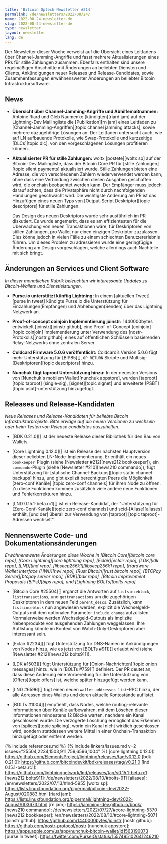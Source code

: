 ```yaml
---
title: 'Bitcoin Optech Newsletter #214'
permalink: /de/newsletters/2022/08/24/
name: 2022-08-24-newsletter-de
slug: 2022-08-24-newsletter-de
type: newsletter
layout: newsletter
lang: de
---
```

Der Newsletter dieser Woche verweist auf die Übersicht eines Leitfadens über
Channel-Jamming-Angriffe und fasst mehrere Aktualisierungen eines PRs für stille
Zahlungen zusammen. Ebenfalls enthalten sind unsere regelmäßigen Abschnitte mit
Änderungen an beliebten Diensten und Clients, Ankündigungen neuer Releases und
Release-Candidates, sowie Zusammenfassungen erwähnenswerter Änderungen an
beliebter Bitcoin Infrastruktursoftware.

## News

- **Übersicht über Channel-Jamming-Angriffe und Abhilfemaßnahmen:** Antoine
  Riard und Gleb Naumenko [kündigten][riard jam] auf der Lightning-Dev
  Mailingliste die [Publikation][rn jam] eines Leitfaden zu
  [Channel-Jamming-Angriffen][topic channel jamming attacks], sowie mehrere
  dazugehörige Lösungen an. Der Leitfaden untersucht auch, wie auf LN aufbauende
  Protokolle, wie Swap-Protokolle und kurzzeitige [DLCs][topic dlc], von den
  vorgeschlagenen Lösungen profitieren können.

- **Aktualisierter PR für stille Zahlungen:** woltx [postete][woltx sp] auf der
  Bitcoin-Dev Mailingliste, dass der Bitcoin Core PR für [stille Zahlungen]
  [topic silent payments] aktualisiert wurde. Stille Zahlungen
  bieten eine Adresse, die von verschiedenen Zahlern wiederverwendet werden
  kann, ohne dass eine Verbindung zwischen diesen Ausgaben geschaffen wird, die
  onchain beobachtet werden kann. Der Empfänger muss jedoch darauf achten, dass
  die Privatsphäre nicht durch nachfolgenden Handlungen geschwächt wird. Die
  wichtigste Änderung am PR ist das Hinzufügen eines neuen Typs von
  [Output-Script Deskriptor][topic descriptors] für stille Zahlungen.

  Das Design des neuen Deskriptors wurde sehr ausführlich im PR
  diskutiert. Es wurde angemerkt, dass es am effizientesten für die
  Überwachung von neuen Transaktionen wäre, für Deskriptoren von stillen
  Zahlungen, pro Wallet nur einen einzigen Deskriptor zuzulassen. Dies könne
  jedoch in vielen Fälle zu einem schlechten Benutzererlebnis führen. Um
  dieses Problem zu adressieren wurde eine geringfügige Änderung am Design
  vorgeschlagen, welche allerdings auch Nachteile mit sich bringt.

## Änderungen an Services und Client Software
*In dieser monatlichen Rubrik beleuchten wir interessante Updates zu
Bitcoin-Wallets und Dienstleistungen.*

- **Purse.io unterstützt künftig Lightning:**
  In einem [aktuellen Tweet][purse ln tweet] kündigte Purse.io die Unterstützung
  für Einzahlungen(Empfangen) und Abhebungen(Senden) über das Lightning Netzwerk
  an.

- **Proof-of-concept coinjoin Implementierung joinstr:**
  1440000bytes entwickelt [joinstr][joinstr github], eine Proof-of-Concept
  [coinjoin][topic coinjoin] Implementierung unter Verwendung des
  [nostr-Protokolls][nostr github]; eines auf öffentlichen Schlüsseln
  basierenden Relay-Netzwerks ohne zentralen Server.

- **Coldcard Firmware 5.0.6 veröffentlicht:**
  Coldcard’s Version 5.0.6 fügt mehr Unterstützung für [BIP85][], `OP_RETURN`
  Skripte und Multisig-[Deskriptoren][topic descriptors] hinzu.

- **Nunchuk fügt taproot Unterstützung hinzu:**
  In der neuesten Versions von [Nunchuk's mobilem Wallet][nunchuk appstore],
  wurden [taproot][topic taproot] (single-sig), [signet][topic signet] und
  erweiterte [PSBT][topic psbt]-unterstützung hinzugefügt.

## Releases und Release-Kandidaten

*Neue Releases und Release-Kandidaten für beliebte Bitcoin
Infrastrukturprojekte. Bitte erwäge auf die neuen Versionen
zu wechseln oder beim Testen von Release candidates auszuhelfen.*

- [BDK 0.21.0][] ist der neueste Release dieser Bibliothek für den Bau von
  Wallets.

- [Core Lightning 0.12.0][] ist ein Release der nächsten Hauptversion dieser
  beliebten LN-Node-Implementierung. Er enthält ein neues `bookkeeper`-Plugin
  (siehe [Newsletter #212][news212 bookkeeper]), ein `commando`-Plugin
  (siehe [Newsletter #210][news210 commando]), fügt Unterstützung für
  [statische Channel-Backups][topic static channel backups] hinzu, und gibt
  explizit berechtigten Peers die Möglichkeit [zero-conf Kanäle]
  [topic zero-conf channels] für ihren Node zu öffnen. Zu diese Funktionen
  kommen zusätzlich viele andere neue Funktionen und Fehlerkorrekturen hinzu.

- [LND 0.15.1-beta.rc1][] ist ein Release-Kandidat, der "Unterstützung
  für [Zero-Conf-Kanäle][topic zero-conf channels] und scid-[Aliase][aliases]
  enthält, [und der] überall zur Verwendung von [taproot]
  [topic taproot]-Adressen wechselt".

## Nennenswerte Code- und Dokumentationsänderungen

*Erwähnenswerte Änderungen diese Woche in [Bitcoin Core][bitcoin core repo],
[Core Lightning][core lightning repo], [Eclair][eclair repo], [LDK][ldk repo],
[LND][lnd repo], [libsecp256k1][libsecp256k1 repo], [Hardware Wallet
Interface (HWI)][hwi repo], [Rust Bitcoin][rust bitcoin repo], [BTCPay
Server][btcpay server repo], [BDK][bdk repo], [Bitcoin Improvement
Proposals (BIPs)][bips repo], und [Lightning BOLTs][bolts repo].*

- [Bitcoin Core #25504][] ergänzt die Antworten auf `listsinceblock`,
  `listtransactions`, und `gettransactions` um die zugehörigen
  Deskriptoren in dem neuen Feld `parent_descs`. Zusätzlich, kann
  `listsinceblock` nun angewiesen werden, explizit die Wechselgeld-Outputs mit
  dem optionalen Parameter `include_change` aufzulisten. Normalerweise werden
  Wechselgeld-Outputs als implizite Nebenprodukte von ausgehenden Zahlungen
  weggelassen. Ihre Auflistung könnte im Kontext von Watch-Only-Deskriptoren
  aber interessant sein.

- [Eclair #2234][] fügt Unterstützung für DNS-Namen in Ankündigungen von Nodes
  hinzu, wie es jetzt von [BOLTs #911][] erlaubt wird (siehe [Newsletter
  #212][news212 bolts911]).

- [LDK #1503][] fügt Unterstützung für [Onion-Nachrichten][topic onion messages]
  hinzu, wie in [BOLTs #759][] definiert. Der PR deutet an, dass diese Änderung
  eine Vorbereitung für die Unterstützung von [Offers][topic offers] ist, welche
  später hinzugefügt werden kann.

- [LND #6596][] fügt einen neuen `wallet addresses list`-RPC hinzu, der alle
  Adressen eines Wallets und deren aktuelle Kontostände auflistet.

- [BOLTs #1004][] empfiehlt, dass Nodes, welche routing-relevante Informationen
  über Kanäle aufbewahren, mit dem Löschen dieser Informationen mindestens 12
  Blöcke warten, nachdem ein Kanal geschlossen wurde. Die verzögerte Löschung
  ermöglicht das Erkennen von [splices][topic splicing], worin ein Kanal nicht
  wirklich geschlossen wird, sondern stattdessen weitere Mittel in einer
  Onchain-Transaktion hinzugefügt oder entfernt werden.

{% include references.md %}
{% include linkers/issues.md v=2 issues="25504,2234,1503,911,759,6596,1004" %}
[core lightning 0.12.0]: https://github.com/ElementsProject/lightning/releases/tag/v0.12.0
[bdk 0.21.0]: https://github.com/bitcoindevkit/bdk/releases/tag/v0.21.0
[lnd 0.15.1-beta.rc1]: https://github.com/lightningnetwork/lnd/releases/tag/v0.15.1-beta.rc1
[news212 bolts911]: /de/newsletters/2022/08/10/#bolts-911
[aliases]: /en/newsletters/2022/07/13/#lnd-5955
[woltx sp]: https://lists.linuxfoundation.org/pipermail/bitcoin-dev/2022-August/020883.html
[riard jam]: https://lists.linuxfoundation.org/pipermail/lightning-dev/2022-August/003673.html
[rn jam]: https://jamming-dev.github.io/book/
[news210 commando]: /de/newsletters/2022/07/27/#core-lightning-5370
[news212 bookkeeper]: /en/newsletters/2022/08/10/#core-lightning-5071
[joinstr github]: https://github.com/1440000bytes/joinstr
[nostr github]: https://github.com/nostr-protocol/nostr
[nunchuk appstore]: https://apps.apple.com/us/app/nunchuk-bitcoin-wallet/id1563190073
[purse ln tweet]: https://twitter.com/PurseIO/status/1557495102641246210
